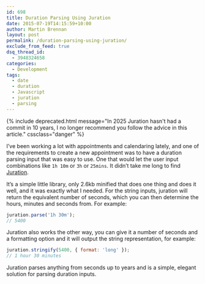 ```yaml
---
id: 698
title: Duration Parsing Using Juration
date: 2015-07-19T14:15:59+10:00
author: Martin Brennan
layout: post
permalink: /duration-parsing-using-juration/
exclude_from_feed: true
dsq_thread_id:
  - 3948324658
categories:
  - Development
tags:
  - date
  - duration
  - Javascript
  - juration
  - parsing
---
```


{% include deprecated.html message="In 2025 Juration hasn't had a commit in 10 years, I no longer recommend you follow the advice in this article." cssclass="danger" %}

I’ve been working a lot with appointments and calendaring lately, and one of the requirements to create a new appointment was to have a duration parsing input that was easy to use. One that would let the user input combinations like `1h 10m` or `3h` or `25mins`. It didn’t take me long to find [Juration](https://github.com/domchristie/juration).

It’s a simple little library, only 2.6kb minified that does one thing and does it well, and it was exactly what I needed. For the string inputs, juration will return the equivalent number of seconds, which you can then determine the hours, minutes and seconds from. For example:

```javascript
juration.parse('1h 30m');
// 5400
```

Juration also works the other way, you can give it a number of seconds and a formatting option and it will output the string representation, for example:

```javascript
juration.stringify(5400, { format: 'long' });
// 1 hour 30 minutes
```

Juration parses anything from seconds up to years and is a simple, elegant solution for parsing duration inputs.
